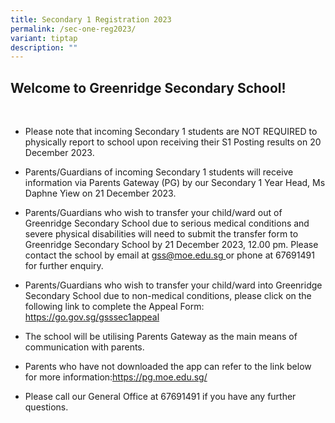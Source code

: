```yaml
---
title: Secondary 1 Registration 2023
permalink: /sec-one-reg2023/
variant: tiptap
description: ""
---
```

<h2>Welcome to Greenridge Secondary School!</h2><p>&nbsp;</p><ul data-tight="true" class="tight"><li><p>Please note that incoming Secondary 1 students are NOT REQUIRED to physically report to school upon receiving their S1 Posting results on 20 December 2023.&nbsp;</p></li><li><p>Parents/Guardians of incoming Secondary 1 students will receive information via Parents Gateway (PG) by our Secondary 1 Year Head, Ms Daphne Yiew on 21 December 2023.</p></li><li><p>Parents/Guardians who wish to transfer your child/ward out of Greenridge Secondary School due to serious medical conditions and severe physical disabilities will need to submit the transfer form to Greenridge Secondary School by 21 December 2023, 12.00 pm. Please contact the school by email at <a href="gss@moe.edu.sg" rel="noopener noreferrer nofollow" target="_blank">gss@moe.edu.sg </a>or phone at 67691491 for further enquiry.</p></li><li><p>Parents/Guardians who wish to transfer your child/ward into Greenridge Secondary School due to non-medical conditions, please click on the following link to complete the Appeal Form: <a href="https://go.gov.sg/gsssec1appeal" rel="noopener noreferrer nofollow" target="_blank">https://go.gov.sg/gsssec1appeal</a></p></li><li><p>The school will be utilising Parents Gateway as the main means of communication with parents.</p></li><li><p>Parents who have not downloaded the app can refer to the link below for more information:<a href="https://pg.moe.edu.sg/" rel="noopener noreferrer nofollow" target="_blank">https://pg.moe.edu.sg/</a></p></li><li><p>Please call our General Office at 67691491 if you have any further questions.</p></li></ul><p></p>
